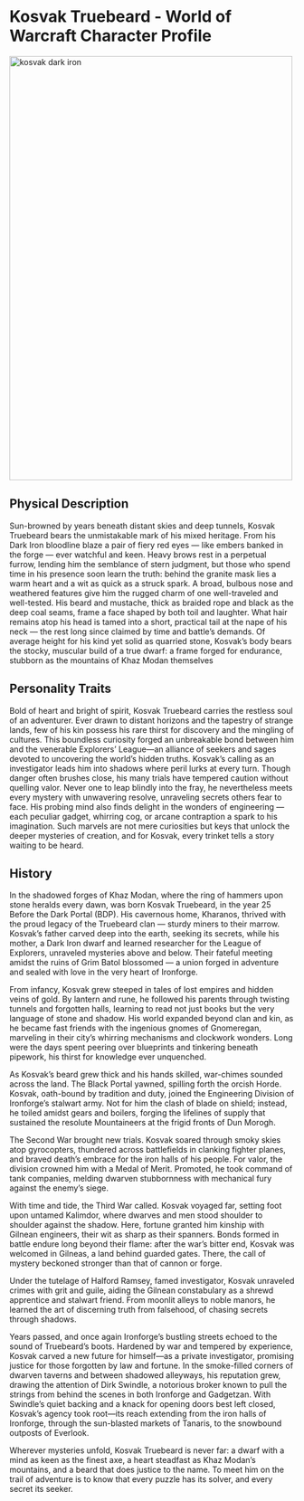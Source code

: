 
# Kosvak Truebeard - World of Warcraft Character Profile

<img width="500" height="750" alt="kosvak dark iron" src="https://github.com/user-attachments/assets/412622a9-8124-4006-9035-22ac0f590c09" />

## Physical Description
Sun-browned by years beneath distant skies and deep tunnels, Kosvak Truebeard bears the unmistakable mark of his mixed heritage. From his Dark Iron bloodline blaze a pair of fiery red eyes — like embers banked in the forge — ever watchful and keen. Heavy brows rest in a perpetual furrow, lending him the semblance of stern judgment, but those who spend time in his presence soon learn the truth: behind the granite mask lies a warm heart and a wit as quick as a struck spark.
A broad, bulbous nose and weathered features give him the rugged charm of one well-traveled and well-tested. His beard and mustache, thick as braided rope and black as the deep coal seams, frame a face shaped by both toil and laughter. What hair remains atop his head is tamed into a short, practical tail at the nape of his neck — the rest long since claimed by time and battle’s demands.
Of average height for his kind yet solid as quarried stone, Kosvak’s body bears the stocky, muscular build of a true dwarf: a frame forged for endurance, stubborn as the mountains of Khaz Modan themselves


## Personality Traits
Bold of heart and bright of spirit, Kosvak Truebeard carries the restless soul of an adventurer. Ever drawn to distant horizons and the tapestry of strange lands, few of his kin possess his rare thirst for discovery and the mingling of cultures. This boundless curiosity forged an unbreakable bond between him and the venerable Explorers’ League—an alliance of seekers and sages devoted to uncovering the world’s hidden truths.
Kosvak’s calling as an investigator leads him into shadows where peril lurks at every turn. Though danger often brushes close, his many trials have tempered caution without quelling valor. Never one to leap blindly into the fray, he nevertheless meets every mystery with unwavering resolve, unraveling secrets others fear to face.
His probing mind also finds delight in the wonders of engineering — each peculiar gadget, whirring cog, or arcane contraption a spark to his imagination. Such marvels are not mere curiosities but keys that unlock the deeper mysteries of creation, and for Kosvak, every trinket tells a story waiting to be heard.

## History
In the shadowed forges of Khaz Modan, where the ring of hammers upon stone heralds every dawn, was born Kosvak Truebeard, in the year 25 Before the Dark Portal (BDP). His cavernous home, Kharanos, thrived with the proud legacy of the Truebeard clan — sturdy miners to their marrow. Kosvak’s father carved deep into the earth, seeking its secrets, while his mother, a Dark Iron dwarf and learned researcher for the League of Explorers, unraveled mysteries above and below. Their fateful meeting amidst the ruins of Grim Batol blossomed — a union forged in adventure and sealed with love in the very heart of Ironforge.

From infancy, Kosvak grew steeped in tales of lost empires and hidden veins of gold. By lantern and rune, he followed his parents through twisting tunnels and forgotten halls, learning to read not just books but the very language of stone and shadow. His world expanded beyond clan and kin, as he became fast friends with the ingenious gnomes of Gnomeregan, marveling in their city’s whirring mechanisms and clockwork wonders. Long were the days spent peering over blueprints and tinkering beneath pipework, his thirst for knowledge ever unquenched.

As Kosvak’s beard grew thick and his hands skilled, war-chimes sounded across the land. The Black Portal yawned, spilling forth the orcish Horde. Kosvak, oath-bound by tradition and duty, joined the Engineering Division of Ironforge’s stalwart army. Not for him the clash of blade on shield; instead, he toiled amidst gears and boilers, forging the lifelines of supply that sustained the resolute Mountaineers at the frigid fronts of Dun Morogh.

The Second War brought new trials. Kosvak soared through smoky skies atop gyrocopters, thundered across battlefields in clanking fighter planes, and braved death’s embrace for the iron halls of his people. For valor, the division crowned him with a Medal of Merit. Promoted, he took command of tank companies, melding dwarven stubbornness with mechanical fury against the enemy’s siege.

With time and tide, the Third War called. Kosvak voyaged far, setting foot upon untamed Kalimdor, where dwarves and men stood shoulder to shoulder against the shadow. Here, fortune granted him kinship with Gilnean engineers, their wit as sharp as their spanners. Bonds formed in battle endure long beyond their flame: after the war’s bitter end, Kosvak was welcomed in Gilneas, a land behind guarded gates. There, the call of mystery beckoned stronger than that of cannon or forge.

Under the tutelage of Halford Ramsey, famed investigator, Kosvak unraveled crimes with grit and guile, aiding the Gilnean constabulary as a shrewd apprentice and stalwart friend. From moonlit alleys to noble manors, he learned the art of discerning truth from falsehood, of chasing secrets through shadows.

Years passed, and once again Ironforge’s bustling streets echoed to the sound of Truebeard’s boots. Hardened by war and tempered by experience, Kosvak carved a new future for himself—as a private investigator, promising justice for those forgotten by law and fortune. In the smoke-filled corners of dwarven taverns and between shadowed alleyways, his reputation grew, drawing the attention of Dirk Swindle, a notorious broker known to pull the strings from behind the scenes in both Ironforge and Gadgetzan. With Swindle’s quiet backing and a knack for opening doors best left closed, Kosvak’s agency took root—its reach extending from the iron halls of Ironforge, through the sun-blasted markets of Tanaris, to the snowbound outposts of Everlook.

Wherever mysteries unfold, Kosvak Truebeard is never far: a dwarf with a mind as keen as the finest axe, a heart steadfast as Khaz Modan’s mountains, and a beard that does justice to the name. To meet him on the trail of adventure is to know that every puzzle has its solver, and every secret its seeker.
